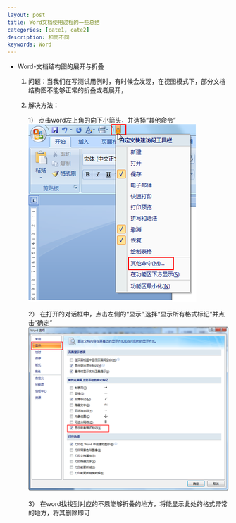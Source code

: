 ```yaml
---
layout: post
title: Word文档使用过程的一些总结
categories: [cate1, cate2]
description: 和而不同
keywords: Word
---
```



* Word-文档结构图的展开与折叠
	1. 问题：当我们在写测试用例时，有时候会发现，在视图模式下，部分文档结构图不能够正常的折叠或者展开，

	2. 解决方法：

		1）	点击word左上角的向下小箭头，并选择“其他命令”
		![2015-5-7-1](/images/2015-5-7-1.png)

		2）	在打开的对话框中，点击左侧的“显示”,选择“显示所有格式标记”并点击“确定”
		![2015-5-7-2](/images/2015-5-7-2.png)
		 
		3） 在word找找到对应的不恩能够折叠的地方，将能显示此处的格式异常的地方，将其删除即可

